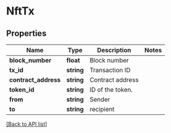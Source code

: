# NftTx

## Properties

Name | Type | Description | Notes
------------ | ------------- | ------------- | -------------
**block_number** | **float** | Block number |
**tx_id** | **string** | Transaction ID |
**contract_address** | **string** | Contract address |
**token_id** | **string** | ID of the token. |
**from** | **string** | Sender |
**to** | **string** | recipient |

[[Back to API list]](../../README.md#api-endpoints)
